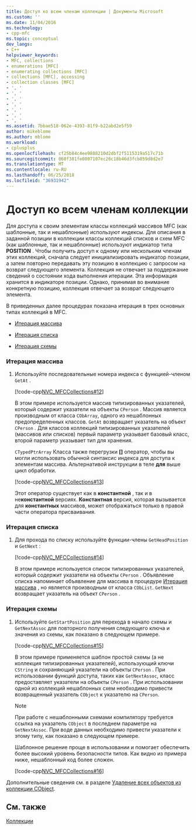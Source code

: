 ```yaml
---
title: Доступ ко всем членам коллекции | Документы Microsoft
ms.custom: ''
ms.date: 11/04/2016
ms.technology:
- cpp-mfc
ms.topic: conceptual
dev_langs:
- C++
helpviewer_keywords:
- MFC, collections
- enumerations [MFC]
- enumerating collections [MFC]
- collections [MFC], accessing
- collection classes [MFC]
- ', '
- ', '
- ', '
- ', '
- ', '
- ', '
- ', '
ms.assetid: 7bbae518-062e-4393-81f9-b22abd2e5f59
author: mikeblome
ms.author: mblome
ms.workload:
- cplusplus
ms.openlocfilehash: cf25b84c4ee9808210d2dbf2f5115319a517c71b
ms.sourcegitcommit: 060f381fe0807107ec26c18b46d3fcb859d8d2e7
ms.translationtype: MT
ms.contentlocale: ru-RU
ms.lasthandoff: 06/25/2018
ms.locfileid: "36931942"
---
```

# <a name="accessing-all-members-of-a-collection"></a>Доступ ко всем членам коллекции
Для доступа к своим элементам классы коллекций массивов MFC (как шаблонные, так и нешаблонные) используют индексы. Для описания в заданной позиции в коллекции классы коллекций списков и схем MFC (как шаблонные, так и нешаблонные) используют индикатор типа **POSITION** . Чтобы получить доступ к одному или нескольким членам этих коллекций, сначала следует инициализировать индикатор позиции, а затем повторно передавать эту позицию в коллекцию с запросом на возврат следующего элемента. Коллекция не отвечает за поддержание сведений о состоянии хода выполнения итерации. Эта информация хранится в индикаторе позиции. Однако, принимая во внимание конкретную позицию, коллекция отвечает за возврат следующего элемента.  
  
 В приведенных далее процедурах показана итерация в трех основных типах коллекций в MFC.  
  
-   [Итерация массива](#_core_to_iterate_an_array)  
  
-   [Итерация списка](#_core_to_iterate_a_list)  
  
-   [Итерация схемы](#_core_to_iterate_a_map)  
  
### <a name="_core_to_iterate_an_array"></a> Итерация массива  
  
1.  Используйте последовательные номера индекса с функцией-членом `GetAt` .  
  
     [!code-cpp[NVC_MFCCollections#12](../mfc/codesnippet/cpp/accessing-all-members-of-a-collection_1.cpp)]  
  
     В этом примере используется массив типизированных указателей, который содержит указатели на объекты `CPerson` . Массив является производным от класса `CObArray`, одного из нешаблонных предопределенных классов. `GetAt` возвращает указатель на объект `CPerson` . Для классов коллекций типизированных указателей (массивов или списков) первый параметр указывает базовый класс, второй параметр указывает тип для хранения.  
  
     `CTypedPtrArray` Класса также перегрузки **[]** оператор, чтобы вы могли использовать обычной синтаксис индекса для доступа к элементам массива. Альтернативой инструкции в теле **для** выше цикл обработки.  
  
     [!code-cpp[NVC_MFCCollections#13](../mfc/codesnippet/cpp/accessing-all-members-of-a-collection_2.cpp)]  
  
     Этот оператор существует как в **константной** , так и в не**константной** версиях. **Константная** версия, которая вызывается для **константных** массивов, может отображаться только в правой части оператора присваивания.  
  
### <a name="_core_to_iterate_a_list"></a> Итерация списка  
  
1.  Для прохода по списку используйте функции-члены `GetHeadPosition` и `GetNext` :  
  
     [!code-cpp[NVC_MFCCollections#14](../mfc/codesnippet/cpp/accessing-all-members-of-a-collection_3.cpp)]  
  
     В этом примере используется список типизированных указателей, который содержит указатели на объекты `CPerson` . Объявление списка напоминает объявление для массива в процедуре [Итерация массива](#_core_to_iterate_an_array) , но является производным от класса `CObList`. `GetNext` возвращает указатель на объект `CPerson` .  
  
### <a name="_core_to_iterate_a_map"></a> Итерация схемы  
  
1.  Используйте `GetStartPosition` для перехода в начало схемы и `GetNextAssoc` для повторного получения следующего ключа и значения из схемы, как показано в следующем примере.  
  
     [!code-cpp[NVC_MFCCollections#15](../mfc/codesnippet/cpp/accessing-all-members-of-a-collection_4.cpp)]  
  
     В этом примере применяется шаблон простой схемы (а не коллекция типизированных указателей), использующий ключи `CString` и сохраняющий указатели на объекты `CPerson` . При использовании функций доступа, таких как `GetNextAssoc`, класс предоставляет указатели на объекты `CPerson` . При использовании одной из коллекций нешаблонных схем необходимо привести возвращенный указатель `CObject` к указателю на `CPerson`.  
  
    > [!NOTE]
    >  При работе с нешаблонными схемами компилятору требуется ссылка на указатель `CObject` в последнем параметре на `GetNextAssoc`. При воде данных необходимо привести указатели к этому типу, как показано в следующем примере.  
  
     Шаблонное решение проще в использовании и помогает обеспечить более высокий уровень безопасности типов. Как видно из примера ниже, нешаблонный код более сложен.  
  
     [!code-cpp[NVC_MFCCollections#16](../mfc/codesnippet/cpp/accessing-all-members-of-a-collection_5.cpp)]  
  
 Дополнительные сведения см. в разделе [Удаление всех объектов из коллекции CObject](../mfc/deleting-all-objects-in-a-cobject-collection.md).  
  
## <a name="see-also"></a>См. также  
 [Коллекции](../mfc/collections.md)

